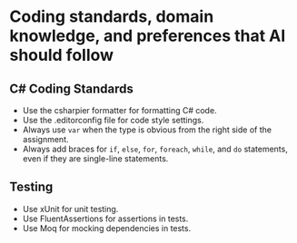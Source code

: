 # Coding standards, domain knowledge, and preferences that AI should follow

## C# Coding Standards

- Use the csharpier formatter for formatting C# code.
- Use the .editorconfig file for code style settings.
- Always use `var` when the type is obvious from the right side of the assignment.
- Always add braces for `if`, `else`, `for`, `foreach`, `while`, and `do` statements, even if they are single-line statements.

## Testing

- Use xUnit for unit testing.
- Use FluentAssertions for assertions in tests.
- Use Moq for mocking dependencies in tests.
